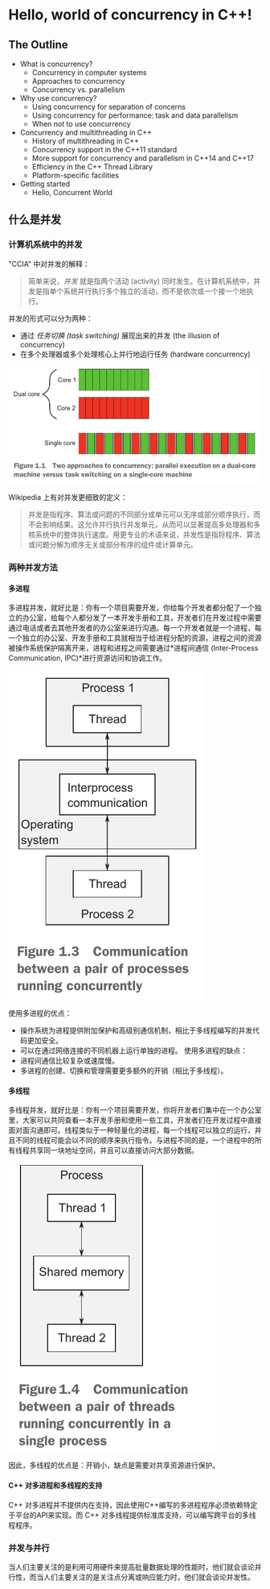 # Hello, world of concurrency in C++!

## The Outline
- What is concurrency?
    - Concurrency in computer systems
    - Approaches to concurrency
    - Concurrency vs. parallelism
- Why use concurrency?
    - Using concurrency for separation of concerns
    - Using concurrency for performance: task and data parallelism
    - When not to use concurrency
- Concurrency and multithreading in C++
    - History of multithreading in C++
    - Concurrency support in the C++11 standard
    - More support for concurrency and parallelism in C++14 and C++17
    - Efficiency in the C++ Thread Library
    - Platform-specific facilities
- Getting started
    - Hello, Concurrent World

## 什么是并发

### 计算机系统中的并发
"CCIA" 中对并发的解释：
> 简单来说，*并发* 就是指两个活动 (activity) 同时发生。在计算机系统中，并发是指单个系统并行执行多个独立的活动，而不是依次或一个接一个地执行。

并发的形式可以分为两种：
- 通过 *任务切换 (task switching)* 展现出来的并发 (the illusion of concurrency)
- 在多个处理器或多个处理核心上并行地运行任务 (hardware concurrency)

![two forms of concurrency](../imgs/fig-1.1-two_approaches_to_concurrency.png)

Wikipedia 上有对并发更细致的定义：
> 并发是指程序、算法或问题的不同部分或单元可以无序或部分顺序执行，而不会影响结果。这允许并行执行并发单元，从而可以显著提高多处理器和多核系统中的整体执行速度。用更专业的术语来说，并发性是指将程序、算法或问题分解为顺序无关或部分有序的组件或计算单元。

### 两种并发方法
#### 多进程
多进程并发，就好比是：你有一个项目需要开发，你给每个开发者都分配了一个独立的办公室，给每个人都分发了一本开发手册和工具，开发者们在开发过程中需要通过电话或者去其他开发者的办公室来进行沟通。每一个开发者就是一个进程，每一个独立的办公室、开发手册和工具就相当于给进程分配的资源，进程之间的资源被操作系统保护隔离开来，进程和进程之间需要通过*进程间通信 (Inter-Process Communication, IPC)*进行资源访问和协调工作。

![](../imgs/fig-1.3-communication_between_processes.png)

使用多进程的优点：
- 操作系统为进程提供附加保护和高级别通信机制，相比于多线程编写的并发代码更加安全。
- 可以在通过网络连接的不同机器上运行单独的进程。
使用多进程的缺点：
- 进程间通信比较复杂或速度慢。
- 多进程的创建、切换和管理需要更多额外的开销（相比于多线程）。

#### 多线程
多线程并发，就好比是：你有一个项目需要开发，你将开发者们集中在一个办公室里，大家可以共同查看一本开发手册和使用一些工具，开发者们在开发过程中直接面对面沟通即可。线程类似于一种轻量化的进程，每一个线程可以独立的运行，并且不同的线程可能会以不同的顺序来执行指令。与进程不同的是，一个进程中的所有线程共享同一块地址空间，并且可以直接访问大部分数据。

![](../imgs/fig-1.4-communication_between_threads.png)

因此，多线程的优点是：开销小，缺点是需要对共享资源进行保护。

#### C++ 对多进程和多线程的支持
C++ 对多进程并不提供内在支持，因此使用C++编写的多进程程序必须依赖特定于平台的API来实现。而 C++ 对多线程提供标准库支持，可以编写跨平台的多线程程序。

### 并发与并行

当人们主要关注的是利用可用硬件来提高批量数据处理的性能时，他们就会谈论并行性，而当人们主要关注的是关注点分离或响应能力时，他们就会谈论并发性。